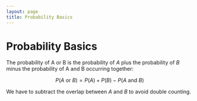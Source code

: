 ```yaml
---
layout: page
title: Probability Basics
---
```


# Probability Basics

The probability of A or B is the probability of $A$ plus the probability of $B$ minus the probability of A and B occurring together:

$$ P(A ~ \text{or} ~ B) = P(A) + P(B) - P(A ~ \text{and} ~ B) $$

We have to subtract the overlap between $A$ and $B$ to avoid double counting.

